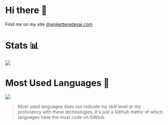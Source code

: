# Hi there &#128075;

Find me on my site @[aniketteredesai.com](https://aniketteredesai.com/)

# Stats &#128202;

<img src="https://github-readme-stats.vercel.app/api?username=icy-comet&count_private=true&show_icons=true&theme=graywhite&line_height=27&hide_title=true" align="center">

# Most Used Languages &#128209;

<img src="https://github-readme-stats.vercel.app/api/top-langs/?username=icy-comet&title_color=000000&text_color=000000&hide_title=true" align="center">


> Most used languages does not indicate my skill level or my proficiency with these technologies, it's just a GitHub metric of which languages have the most code on GitHub.